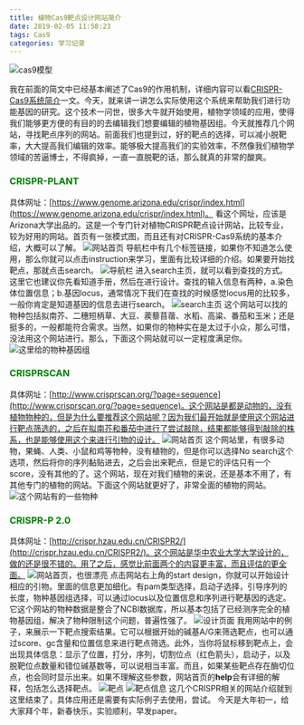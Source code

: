 ```yaml
---
title: 植物Cas9靶点设计网站简介
date: 2019-02-05 11:58:23
tags: Cas9 
categories: 学习记录
---
```


![cas9模型](https://upload-images.jianshu.io/upload_images/3478485-e845fed2bd99b07b.png?imageMogr2/auto-orient/strip%7CimageView2/2/w/1240)
<!--less-->

我在前面的简文中已经基本阐述了Cas9的作用机制，详细内容可以看[CRISPR-Cas9系统简介](https://www.jianshu.com/p/1e7bff7d5830)一文。今天，就来讲一讲怎么实际使用这个系统来帮助我们进行功能基因的研究。这个技术一问世，很多大牛就开始使用，植物学领域的应用，使得我们能够更方便的有目的的去编辑我们想要编辑的植物基因组。今天就推荐几个网站，寻找靶点序列的网站。前面我们也提到过，好的靶点的选择，可以减小脱靶率，大大提高我们编辑的效率。能够极大提高我们的实验效率，不然像我们植物学领域的苦逼博士，不得疯掉，一直一直脱靶的话，那么就真的非常的酸爽。
### <font color = "green">CRISPR-PLANT</font>
具体网址：[https://www.genome.arizona.edu/crispr/index.html](https://www.genome.arizona.edu/crispr/index.html)。 看这个网址，应该是Arizona大学出品的。这是一个专门针对植物CRISPR靶点设计网站，比较专业，较为好用的网站。首页有一张模式图，而且还有对CRISPR-Cas9系统的基本介绍，大概可以了解。
![网站首页](https://upload-images.jianshu.io/upload_images/3478485-f2f550500f26be7a.png?imageMogr2/auto-orient/strip%7CimageView2/2/w/1240)
导航栏中有几个标签链接，如果你不知道怎么使用，那么你就可以点击instruction来学习，里面有比较详细的介绍。如果要开始找靶点，那就点击search。
![导航栏](https://upload-images.jianshu.io/upload_images/3478485-6181cec9ae7ec031.png?imageMogr2/auto-orient/strip%7CimageView2/2/w/1240)
进入search主页，就可以看到查找的方式。这里它也建议你先看知道手册，然后在进行设计。查找的输入信息有两种，a.染色体位置信息；b.基因locus，通常情况下我们在查找的时候感觉locus用的比较多，一般你肯定是知道基因的信息去进行search。
![search主页](https://upload-images.jianshu.io/upload_images/3478485-2e0980dc0152cf1e.png?imageMogr2/auto-orient/strip%7CimageView2/2/w/1240)
这个网站可以找的物种包括拟南芥、二穗短柄草、大豆、蒺藜苜蓿、水稻、高粱、番茄和玉米；还是挺多的，一般都能符合需求。当然，如果你的物种实在是太过于小众，那么可惜，没法用这个网站进行。那么，下面这个网站就可以一定程度满足你。
![这里给的物种基因组](https://upload-images.jianshu.io/upload_images/3478485-0b1d6da7b6ab97bd.png?imageMogr2/auto-orient/strip%7CimageView2/2/w/1240)

### <font color="green">CRISPRSCAN</font>
具体网址：[http://www.crisprscan.org/?page=sequence](http://www.crisprscan.org/?page=sequence)。这个网站是都是动物的，没有植物物种的，但是为什么要推荐这个网站呢？因为我们最开始就是使用这个网站进行靶点筛选的，之后在拟南芥和番茄中进行了尝试敲除，结果都能够得到敲除的株系，也是能够使用这个来进行引物的设计。
![网站首页](https://upload-images.jianshu.io/upload_images/3478485-ef69894d221d6ddc.png?imageMogr2/auto-orient/strip%7CimageView2/2/w/1240)
这个网站里，有很多动物，果蝇、人类、小鼠和鸡等物种，没有植物的，但是你可以选择No search这个选项，然后将你的序列黏贴进去，之后会出来靶点，但是它的评估只有一个score，没有其他的了。这个网站，现在对我们植物的来说，还是基本不用了，有其他专门的植物的网站。下面这个网站就更好了，非常全面的植物的网站。
![这个网站有的一些物种](https://upload-images.jianshu.io/upload_images/3478485-a8e5bf4933bff970.png?imageMogr2/auto-orient/strip%7CimageView2/2/w/1240)

### <font color = "green">CRISPR-P 2.0</font>
具体网址：[http://crispr.hzau.edu.cn/CRISPR2/](http://crispr.hzau.edu.cn/CRISPR2/)。这个网站是华中农业大学大学设计的，做的还是很不错的。用了之后，感觉比前面两个的内容更丰富，而且评估的更全面。
![网站首页，也很漂亮](https://upload-images.jianshu.io/upload_images/3478485-43966e8205ae6ee8.png?imageMogr2/auto-orient/strip%7CimageView2/2/w/1240)
点击网站右上角的start design，你就可以开始设计相应的引物。里面的信息更加细化。有pam类型选择，启动子选择，引导序列的长度，物种基因组选择，可以通过locus以及位置信息和序列进行靶基因的选定。它这个网站的物种数据是整合了NCBI数据库，所以基本包括了已经测序完全的植物基因组，解决了物种限制这个问题，普遍性强了。
![设计页面](https://upload-images.jianshu.io/upload_images/3478485-6b15fc0bac0d5e23.png?imageMogr2/auto-orient/strip%7CimageView2/2/w/1240)
我用网站中的例子，来展示一下靶点搜索结果。它可以根据开始的碱基A/G来筛选靶点，也可以通过score、gc含量和位置信息来进行靶点筛选。此外，当你将鼠标移到靶点上，会出现具体信息：显示了位置，打分，序列，切割位点（红色箭头），启动子，以及脱靶位点数量和错位碱基数等，可以说相当丰富。而且，如果某些靶点存在酶切位点，也会同时显示出来。如果不理解这些参数，网站首页的**help**会有详细的解释，包括怎么选择靶点。
![靶点](https://upload-images.jianshu.io/upload_images/3478485-3ce8f6271f54d084.png?imageMogr2/auto-orient/strip%7CimageView2/2/w/1240)
![靶点信息](https://upload-images.jianshu.io/upload_images/3478485-c617285e77a1dab2.png?imageMogr2/auto-orient/strip%7CimageView2/2/w/1240)
这几个CRISPR相关的网站介绍就到这里结束了，具体应用还是需要有实际例子去使用，尝试。
今天是大年初一，给大家拜个年，新春快乐，实验顺利，早发paper。
